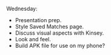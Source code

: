 Wednesday:
  - Presentation prep.
  - Style Saved Matches page.
  - Discuss visual aspects with Kinsey.
  - Look and feel.
  - Build APK file for use on my phone?

